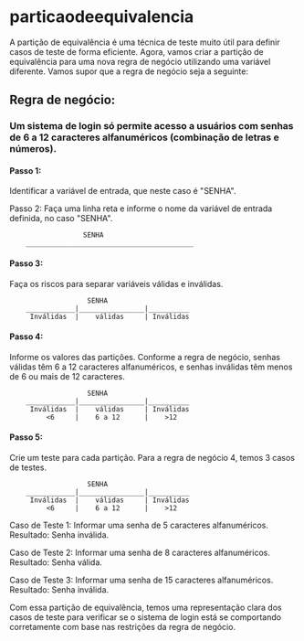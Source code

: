 # particaodeequivalencia

<p>
  A partição de equivalência é uma técnica de teste muito útil para definir casos de teste de forma eficiente. Agora, vamos criar a partição de equivalência para uma nova regra de negócio utilizando uma variável diferente. Vamos supor que a regra de negócio seja a seguinte:

<h2>Regra de negócio:</h2>

<h3>Um sistema de login só permite acesso a usuários com senhas de 6 a 12 caracteres alfanuméricos (combinação de letras e números).</h3>

<h4>Passo 1:</h4> Identificar a variável de entrada, que neste caso é "SENHA".

Passo 2: Faça uma linha reta e informe o nome da variável de entrada definida, no caso "SENHA".
</p>
                     
                      
                      SENHA
        _________________________________________

<h4>Passo 3:</h4> Faça os riscos para separar variáveis válidas e inválidas.

                       SENHA
        ____________|________________|__________
         Inválidas  |    válidas     | Inválidas

<h4>Passo 4:</h4> Informe os valores das partições. Conforme a regra de negócio, senhas válidas têm 6 a 12 caracteres alfanuméricos, e senhas inválidas têm menos de 6 ou mais de 12 caracteres.

                       SENHA
        ____________|________________|__________
         Inválidas  |    válidas     | Inválidas
             <6     |    6 a 12      |    >12
             
<h4>Passo 5:</h4> Crie um teste para cada partição. Para a regra de negócio 4, temos 3 casos de testes.

                       SENHA
        ____________|________________|__________
         Inválidas  |    válidas     | Inválidas
             <6     |    6 a 12      |    >12

Caso de Teste 1: Informar uma senha de 5 caracteres alfanuméricos.
Resultado: Senha inválida.

Caso de Teste 2: Informar uma senha de 8 caracteres alfanuméricos.
Resultado: Senha válida.

Caso de Teste 3: Informar uma senha de 15 caracteres alfanuméricos.
Resultado: Senha inválida.

Com essa partição de equivalência, temos uma representação clara dos casos de teste para verificar se o sistema de login está se comportando corretamente com base nas restrições da regra de negócio.
